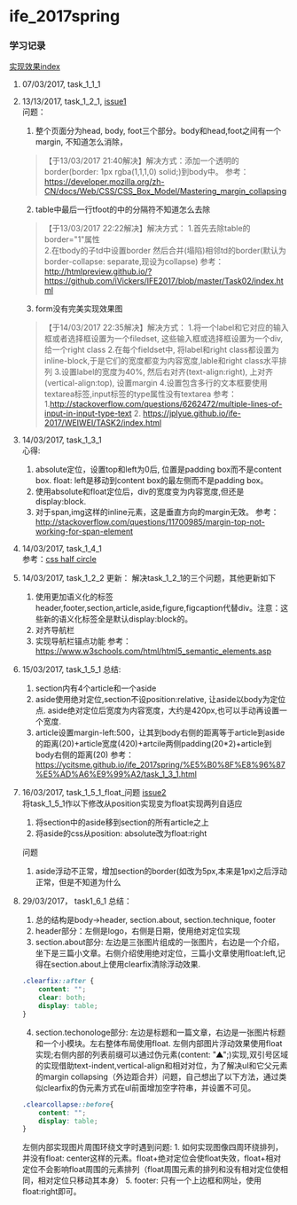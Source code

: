 # ife_2017spring

### 学习记录
[实现效果index](https://ycitsme.github.io/ife_2017spring/)
1. 07/03/2017, task_1_1_1
2. 13/13/2017, task_1_2_1, [issue1](https://github.com/ycitsme/ife_2017spring/issues/1)  
    问题：  
    1. 整个页面分为head, body, foot三个部分。body和head,foot之间有一个margin, 不知道怎么消除，
    > 【于13/03/2017 21:40解决】解决方式：添加一个透明的border(border: 1px rgba(1,1,1,0) solid;)到body中。
    参考：https://developer.mozilla.org/zh-CN/docs/Web/CSS/CSS_Box_Model/Mastering_margin_collapsing

    2. table中最后一行tfoot的中的分隔符不知道怎么去除
    > 【于13/03/2017 22:22解决】解决方式：
    1.首先去除table的border="1"属性  
    2.在tbody的子td中设置border 然后合并(塌陷)相邻td的border(默认为border-collapse: separate,现设为collapse)
    参考：http://htmlpreview.github.io/?https://github.com/iVickers/IFE2017/blob/master/Task02/index.html

    3. form没有完美实现效果图
    > 【于14/03/2017 22:35解决】解决方式：
    1.将一个label和它对应的输入框或者选择框设置为一个filedset, 这些输入框或选择框设置为一个div,给一个right class
    2.在每个fieldset中, 将label和right class都设置为inline-block,于是它们的宽度都变为内容宽度,lable和right class水平排列
    3.设置label的宽度为40%, 然后右对齐(text-align:right), 上对齐(vertical-align:top), 设置margin
    4.设置包含多行的文本框要使用textarea标签,input标签的type属性没有textarea
    参考：1.http://stackoverflow.com/questions/6262472/multiple-lines-of-input-in-input-type-text 2. https://jplyue.github.io/ife-2017/WEIWEI/TASK2/index.html

3. 14/03/2017, task_1_3_1  
    心得:  
    1. absolute定位，设置top和left为0后, 位置是padding box而不是content box. float: left是移动到content box的最左侧而不是padding box。
    2. 使用absolute和float定位后，div的宽度变为内容宽度,但还是display:block.
    2. 对于span,img这样的inline元素，这是垂直方向的margin无效。
    参考：http://stackoverflow.com/questions/11700985/margin-top-not-working-for-span-element

4. 14/03/2017, task_1_4_1  
    参考：[css half circle](https://codepen.io/xram/pen/thLsk)

5. 14/03/2017, task_1_2_2
    更新：
    解决task_1_2_1的三个问题，其他更新如下
    1. 使用更加语义化的标签header,footer,section,article,aside,figure,figcaption代替div。注意：这些新的语义化标签全是默认display:block的。
    2. 对齐导航栏
    3. 实现导航栏锚点功能
    参考：https://www.w3schools.com/html/html5_semantic_elements.asp

6. 15/03/2017, task_1_5_1
    总结:
    1. section内有4个article和一个aside
    2. aside使用绝对定位,section不设position:relative, 让aside以body为定位点. aside绝对定位后宽度为内容宽度，大约是420px,也可以手动再设置一个宽度.
    3. article设置margin-left:500，让其到body右侧的距离等于article到aside的距离(20)+article宽度(420)+artcile两侧padding(20*2)+article到body右侧的距离(20)
    参考：https://ycitsme.github.io/ife_2017spring/%E5%B0%8F%E8%96%87%E5%AD%A6%E9%99%A2/task_1_3_1.html

7. 16/03/2017, task_1_5_1_float_问题 [issue2](https://github.com/ycitsme/ife_2017spring/issues/2)  
    将task_1_5_1作以下修改从position实现变为float实现两列自适应
    1. 将section中的aside移到section的所有article之上
    2. 将aside的css从position: absolute改为float:right

    问题
    1. aside浮动不正常，增加section的border(如改为5px,本来是1px)之后浮动正常，但是不知道为什么

8. 29/03/2017， task1_6_1
    总结：
    1. 总的结构是body->header, section.about, section.technique, footer
    2. header部分：左侧是logo，右侧是日期，使用绝对定位实现
    3. section.about部分: 左边是三张图片组成的一张图片，右边是一个介绍，坐下是三篇小文章。右侧介绍使用绝对定位，三篇小文章使用float:left,记得在section.about上使用clearfix清除浮动效果.
    ```css
    .clearfix::after {
        content: "";
        clear: both;
        display: table;
    }
    ```
    4. section.techonologe部分: 左边是标题和一篇文章，右边是一张图片标题和一个小模块。左右整体布局使用float. 左侧内部图片浮动效果使用float实现;右侧内部的列表前缀可以通过伪元素(content: "▲";)实现,双引号区域的实现借助text-indent,vertical-align和相对对位，为了解决ul和它父元素的margin collapsing（外边距合并）问题，自己想出了以下方法，通过类似clearfix的伪元素方式在ul前面增加空字符串，并设置不可见。
    ```css
    .clearcollapse::before{
        content: "";
        display: table;
    }
    ```
    左侧内部实现图片周围环绕文字时遇到问题:
        1. 如何实现图像四周环绕排列，并没有float: center这样的元素。float+绝对定位会使float失效，float+相对定位不会影响float周围的元素排列（float周围元素的排列和没有相对定位使相同，相对定位只移动其本身）
    5. footer: 只有一个上边框和网址，使用float:right即可。
